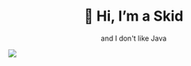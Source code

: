 <h1 align="center">👋 Hi, I’m a Skid</h1>
<p align="center">and I don't like Java</p>

<picture>
<source 
  srcset="https://github-readme-stats.vercel.app/api?ManpanSkid=anuraghazra&show_icons=true&theme=dark"
  media="(prefers-color-scheme: dark)"
/>
<source
  srcset="https://github-readme-stats.vercel.app/api?ManpanSkid=anuraghazra&show_icons=true"
  media="(prefers-color-scheme: light), (prefers-color-scheme: no-preference)"
/>
<img src="https://github-readme-stats.vercel.app/api?ManpanSkid=anuraghazra&show_icons=true" />
</picture>
